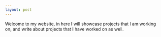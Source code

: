 ```yaml
---
layout: post
---
```

Welcome to my website, in here I will showcase projects that I am working on, and write about projects that I have worked on as well.
